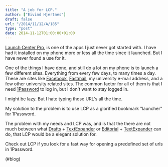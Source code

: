 ```yaml
---
title: "A job for LCP."
author: ["Eivind Hjertnes"]
draft: false
url: "/2014/11/12/A/185"
type: "post"
date: 2014-11-12T01:00:00+01:00
---
```


[Launch Center Pro](http://contrast.co/launch-center-pro/), is one of
the apps I just never got started with. I have had it installed on my
phone more or less all the time since it launched. But I have never
found a use for it.

One of the things I have done, and still do a lot on my phone is to
launch a few different sites. Everything from every few days, to many
times a day. These are sites like [Facebook](http://facebook.com),
[Fastmail](http://fastmail.com), my university e-mail address, and a
few other university related sites. The common factor for all of them is
that I need [1Password](https://agilebits.com/onepassword) to log in,
but I don't want to stay logged in.

I might be lazy. But I hate typing those URL's all the time.

My solution to the problem is to use LCP as a glorified bookmark
"launcher" for 1Password.

The problem with my needs and LCP was, and is that the there are not
much between what [Drafts](http://agiletortoise.com/drafts/) +
[TextExpander](http://smilesoftware.com/TextExpander/index.html) or
[Editorial](http://omz-software.com/editorial/) +
[TextExpander](http://smilesoftware.com/TextExpander/index.html) can
do, that LCP would be a elegant solution for.

Check out LCP if you look for a fast way for opening a predefined set of
urls in 1Password.

(#blog)
